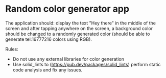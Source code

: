 # Random color generator app

The application should: display the text "Hey there" in the middle of the screen and after tapping
anywhere on the screen, a background color should be changed to a randomly generated color (should
be able to generate tel:16777216 colors using RGB).

Rules:
- Do not use any external libraries for color generation
- Use solid_lints to (https://pub.dev/packages/solid_lints) perform static code analysis and fix any
  issues.